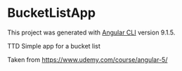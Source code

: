 # BucketListApp

This project was generated with [Angular CLI](https://github.com/angular/angular-cli) version 9.1.5.

TTD
Simple app for a bucket list

Taken from 
https://www.udemy.com/course/angular-5/
























